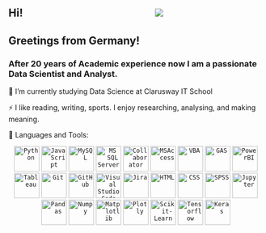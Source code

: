 <a href="https://oserdaro.github.io/oserdaro/"><img src="https://github.com/oserdaro/oserdaro/assets/142231355/3406129e-3295-4eba-afde-00ec4f8ab39a" alt="" title="Click to see my profile webpage"></a>

## Hi!	&emsp;&emsp;&emsp;&emsp;&emsp;&emsp;&emsp;&emsp;&emsp;&emsp;&emsp;&emsp;    ![](https://komarev.com/ghpvc/?username=oserdaro&style=flat-square)
## Greetings from Germany!
### After 20 years of Academic experience now I am a passionate Data Scientist and Analyst.

🌱 I’m currently studying Data Science at Clarusway IT School

⚡ I like reading, writing, sports. I enjoy researching, analysing, and making meaning.

💬 Languages and Tools:
<div align="center">
	<code><img width="50" src="https://user-images.githubusercontent.com/25181517/183423507-c056a6f9-1ba8-4312-a350-19bcbc5a8697.png" alt="Python" title="Python"/></code>
 	<code><img width="50" src="https://user-images.githubusercontent.com/25181517/117447155-6a868a00-af3d-11eb-9cfe-245df15c9f3f.png" alt="JavaScript" title="JavaScript"/></code>
	<code><img width="50" src="https://user-images.githubusercontent.com/25181517/183896128-ec99105a-ec1a-4d85-b08b-1aa1620b2046.png" alt="MySQL" title="MySQL"/></code>
	<code><img width="50" src="https://github.com/marwin1991/profile-technology-icons/assets/19180175/3b371807-db7c-45b4-8720-c0cfc901680a" alt="MS SQL Server" title="MS SQL Server"/></code>
	<code><img width="50" src="https://github.com/oserdaro/oserdaro/assets/142231355/784b5439-0bb5-4f9b-8c33-8cbcbbb11da7" alt="Collaborator" title="Collaborator"/></code>
	<code><img width="50" src="https://github.com/oserdaro/oserdaro/assets/142231355/bb7d40d9-1129-4536-84dd-7e4590311f7b" alt="MSAccess" title="MSAccess"/></code>
 	<code><img width="50" src="https://github.com/oserdaro/oserdaro/assets/142231355/2df9480c-7fcb-4dc1-999d-33a9f1dd6bbb" alt="VBA" title="VBA"/></code>
	<code><img width="50" src="https://github.com/oserdaro/oserdaro/assets/142231355/a4fad3e4-ab1b-40bf-ac5c-6208c5ad65c6" alt="GAS" title="GAS"/></code>
	<code><img width="50" src="https://github.com/oserdaro/oserdaro/assets/142231355/931b88be-6538-4348-a870-3398a97d60de" alt="PowerBI" title="PowerBI"/></code>
	<code><img width="50" src="https://github.com/oserdaro/oserdaro/assets/142231355/36b6af65-64cf-4c70-83ce-5e578df99ea2" alt="Tableau" title="Tableau"/></code>
	<code><img width="50" src="https://user-images.githubusercontent.com/25181517/192108372-f71d70ac-7ae6-4c0d-8395-51d8870c2ef0.png" alt="Git" title="Git"/></code>
	<code><img width="50" src="https://user-images.githubusercontent.com/25181517/192108374-8da61ba1-99ec-41d7-80b8-fb2f7c0a4948.png" alt="GitHub" title="GitHub"/></code>
	<code><img width="50" src="https://user-images.githubusercontent.com/25181517/192108891-d86b6220-e232-423a-bf5f-90903e6887c3.png" alt="Visual Studio Code" title="Visual Studio Code"/></code>
	<code><img width="50" src="https://user-images.githubusercontent.com/25181517/183912952-83784e94-629d-4c34-a961-ae2ae795b662.png" alt="Jira" title="Jira"/></code>
	<code><img width="50" src="https://user-images.githubusercontent.com/25181517/192158954-f88b5814-d510-4564-b285-dff7d6400dad.png" alt="HTML" title="HTML"/></code>
	<code><img width="50" src="https://user-images.githubusercontent.com/25181517/183898674-75a4a1b1-f960-4ea9-abcb-637170a00a75.png" alt="CSS" title="CSS"/></code>
 	<code><img width="50" src="https://github.com/oserdaro/oserdaro/assets/142231355/d593327e-d390-4dc0-ac1e-a915bede1ab3" alt="SPSS" title="SPSS"/></code>
	<code><img width="50" src="https://user-images.githubusercontent.com/25181517/183914128-3fc88b4a-4ac1-40e6-9443-9a30182379b7.png" alt="Jupyter" title="Jupyter"/></code>
	<code><img width="50" src="https://github.com/oserdaro/oserdaro/assets/142231355/660897c7-6908-4ebd-a8dc-e39698e4398f" alt="Pandas" title="Pandas"/></code>
 	<code><img width="50" src="https://github.com/oserdaro/oserdaro/assets/142231355/6c39669f-2ae6-41b4-9f6d-a8a6be345e4b" alt="Numpy" title="Numpy"/></code>
	<code><img width="50" src="https://github.com/oserdaro/oserdaro/assets/142231355/6a29ba69-3846-4450-ae51-f9053eb2bee7" alt="Matplotlib" title="Matplotlib"/></code>
	<code><img width="50" src="https://github.com/oserdaro/oserdaro/assets/142231355/8f0827bc-819c-49ab-b2a8-f7ea7e3a0f97" alt="Plotly" title="Plotly"/></code>
	<code><img width="50" src="https://github.com/oserdaro/oserdaro/assets/142231355/de7a41bf-ae79-4226-bdb0-c262183a97df" alt="Scikit-Learn" title="Scikit-Learn"/></code>
	<code><img width="50" src="https://user-images.githubusercontent.com/25181517/223639822-2a01e63a-a7f9-4a39-8930-61431541bc06.png" alt="Tensorflow" title="Tensorflow"/></code>
 	<code><img width="50" src="https://github.com/oserdaro/oserdaro/assets/142231355/13b026d5-d601-4637-b676-ad607ca9a4fb" alt="Keras" title="Keras"/></code>




</div>


